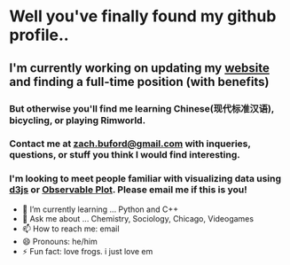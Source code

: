 # Well you've finally found my github profile..

## I'm currently working on updating my [website](https://zachbuford.com) and finding a full-time position (with benefits)

### But otherwise you'll find me learning Chinese(现代标准汉语), bicycling, or playing Rimworld.

### Contact me at zach.buford@gmail.com with inqueries, questions, or stuff you think I would find interesting.

### I'm looking to meet people familiar with visualizing data using [d3js](https://d3js.org/what-is-d3) or [Observable Plot](https://observablehq.com/). Please email me if this is you!

- 🌱 I’m currently learning ... Python and C++
- 💬 Ask me about ... Chemistry, Sociology, Chicago, Videogames
- 📫 How to reach me: email
- 😄 Pronouns: he/him
- ⚡ Fun fact: love frogs. i just love em
